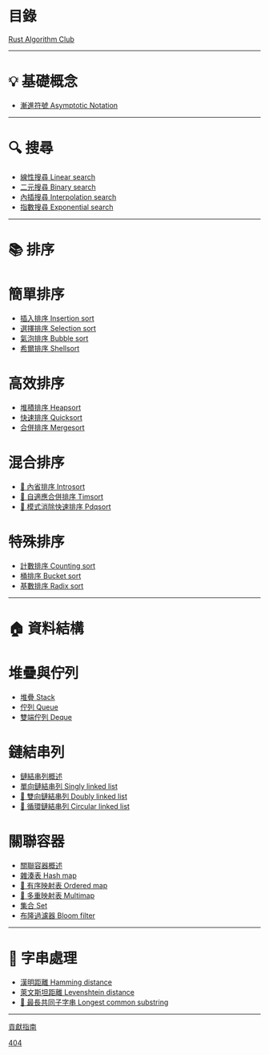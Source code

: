 # 目錄

[Rust Algorithm Club](README.md)

------

# 💡 基礎概念

- [漸進符號 Asymptotic Notation](concepts/asymptotic-notation/README.md)

------

# 🔍 搜尋

- [線性搜尋 Linear search](searching/linear_search/README.md)
- [二元搜尋 Binary search](searching/binary_search/README.md)
- [內插搜尋 Interpolation search](searching/interpolation_search/README.md)
- [指數搜尋 Exponential search](searching/exponential_search/README.md)

------

# 📚 排序

# 簡單排序

- [插入排序 Insertion sort](sorting/insertion_sort/README.md)
- [選擇排序 Selection sort](sorting/selection_sort/README.md)
- [氣泡排序 Bubble sort](sorting/bubble_sort/README.md)
- [希爾排序 Shellsort](sorting/shellsort/README.md)

# 高效排序

- [堆積排序 Heapsort](sorting/heapsort/README.md)
- [快速排序 Quicksort](sorting/quicksort/README.md)
- [合併排序 Mergesort](sorting/mergesort/README.md)

# 混合排序

- [🚧 內省排序 Introsort]()
- [🚧 自適應合併排序 Timsort]()
- [🚧 模式消除快速排序 Pdqsort]()

# 特殊排序

- [計數排序 Counting sort](sorting/counting_sort/README.md)
- [桶排序 Bucket sort](sorting/bucket_sort/README.md)
- [基數排序 Radix sort](sorting/radix_sort/README.md)

------

# 🏠 資料結構

# 堆疊與佇列

- [堆疊 Stack](collections/stack/README.md)
- [佇列 Queue](collections/queue/README.md)
- [雙端佇列 Deque](deque/README.md)

# 鏈結串列

- [鏈結串列概述](collections/linked_list/README.md)
- [單向鏈結串列 Singly linked list](collections/singly_linked_list/README.md)
- [🚧 雙向鏈結串列 Doubly linked list]()
- [🚧 循環鏈結串列 Circular linked list]()

# 關聯容器

- [關聯容器概述](collections/associative-container/README.md)
- [雜湊表 Hash map](collections/hash_map/README.md)
- [🚧 有序映射表 Ordered map]()
- [🚧 多重映射表 Multimap]()
- [集合 Set](collections/set/README.md)
- [布隆過濾器 Bloom filter](collections/bloom_filter/README.md)

------

# 🧵 字串處理

- [漢明距離 Hamming distance](hamming_distance/README.md)
- [萊文斯坦距離 Levenshtein distance](levenshtein_distance/README.md)
- [🚧 最長共同子字串 Longest common substring]()

------

[貢獻指南](CONTRIBUTING.md)

[404](404.md)
